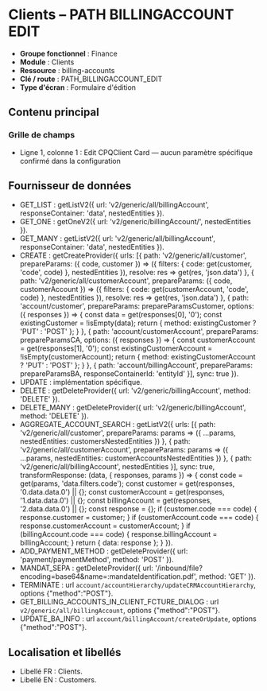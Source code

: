 # Clients – PATH BILLINGACCOUNT EDIT

- **Groupe fonctionnel** : Finance
- **Module** : Clients
- **Ressource** : billing-accounts
- **Clé / route** : PATH_BILLINGACCOUNT_EDIT
- **Type d'écran** : Formulaire d'édition

## Contenu principal
### Grille de champs
- Ligne 1, colonne 1 : Edit CPQClient Card — aucun paramètre spécifique confirmé dans la configuration

## Fournisseur de données
- GET_LIST : getListV2({
  url: 'v2/generic/all/billingAccount',
  responseContainer: 'data',
  nestedEntities
}).
- GET_ONE : getOneV2({
  url: 'v2/generic/billingAccount/',
  nestedEntities
}).
- GET_MANY : getListV2({
  url: 'v2/generic/all/billingAccount',
  responseContainer: 'data',
  nestedEntities
}).
- CREATE : getCreateProvider({
  urls: [{
    path: 'v2/generic/all/customer',
    prepareParams: ({
      code,
      customer
    }) => ({
      filters: {
        code: get(customer, 'code', code)
      },
      nestedEntities
    }),
    resolve: res => get(res, 'json.data')
  }, {
    path: 'v2/generic/all/customerAccount',
    prepareParams: ({
      code,
      customerAccount
    }) => ({
      filters: {
        code: get(customerAccount, 'code', code)
      },
      nestedEntities
    }),
    resolve: res => get(res, 'json.data')
  }, {
    path: 'account/customer',
    prepareParams: prepareParamsCustomer,
    options: ({
      responses
    }) => {
      const data = get(responses[0], '0');
      const existingCustomer = !isEmpty(data);
      return {
        method: existingCustomer ? 'PUT' : 'POST'
      };
    }
  }, {
    path: 'account/customerAccount',
    prepareParams: prepareParamsCA,
    options: ({
      responses
    }) => {
      const customerAccount = get(responses[1], '0');
      const existingCustomerAccount = !isEmpty(customerAccount);
      return {
        method: existingCustomerAccount ? 'PUT' : 'POST'
      };
    }
  }, {
    path: 'account/billingAccount',
    prepareParams: prepareParamsBA,
    responseContainerId: 'entityId'
  }],
  sync: true
}).
- UPDATE : implémentation spécifique.
- DELETE : getDeleteProvider({
  url: 'v2/generic/billingAccount',
  method: 'DELETE'
}).
- DELETE_MANY : getDeleteProvider({
  url: 'v2/generic/billingAccount',
  method: 'DELETE'
}).
- AGGREGATE_ACCOUNT_SEARCH : getListV2({
  urls: [{
    path: 'v2/generic/all/customer',
    prepareParams: params => ({
      ...params,
      nestedEntities: customersNestedEntities
    })
  }, {
    path: 'v2/generic/all/customerAccount',
    prepareParams: params => ({
      ...params,
      nestedEntities: customerAccountsNestedEntities
    })
  }, {
    path: 'v2/generic/all/billingAccount',
    nestedEntities
  }],
  sync: true,
  transformResponse: (data, {
    responses,
    params
  }) => {
    const code = get(params, 'data.filters.code');
    const customer = get(responses, '0.data.data.0') || {};
    const customerAccount = get(responses, '1.data.data.0') || {};
    const billingAccount = get(responses, '2.data.data.0') || {};
    const response = {};
    if (customer.code === code) {
      response.customer = customer;
    }
    if (customerAccount.code === code) {
      response.customerAccount = customerAccount;
    }
    if (billingAccount.code === code) {
      response.billingAccount = billingAccount;
    }
    return {
      data: response
    };
  }
}).
- ADD_PAYMENT_METHOD : getDeleteProvider({
  url: 'payment/paymentMethod',
  method: 'POST'
}).
- MANDAT_SEPA : getDeleteProvider({
  url: '/inbound/file?encoding=base64&name=:mandateIdentification.pdf',
  method: 'GET'
}).
- TERMINATE : url `account/accountHierarchy/updateCRMAccountHierarchy`, options {"method":"POST"}.
- GET_BILLING_ACCOUNTS_IN_CLIENT_FCTURE_DIALOG : url `v2/generic/all/billingAccount`, options {"method":"POST"}.
- UPDATE_BA_INFO : url `account/billingAccount/createOrUpdate`, options {"method":"POST"}.

## Localisation et libellés
- Libellé FR : Clients.
- Libellé EN : Customers.
